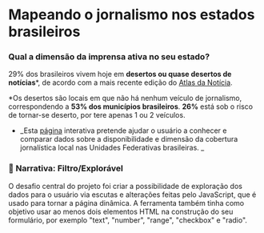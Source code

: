 
# Mapeando o jornalismo nos estados brasileiros
### Qual a dimensão da imprensa ativa no seu estado?

29% dos brasileiros vivem hoje em **desertos ou quase desertos de notícias***, de acordo com a mais recente edição do [Atlas da Notícia](https://docs.google.com/presentation/d/e/2PACX-1vR-f5lMNo-MDPTZtQGLEmienJCFfkAxmqpRuL6lpg5o_g6vE9WnMuEu94wn0DeDspft7BGQNPxlvToC/pub?start=false&loop=false&delayms=3000&slide=id.p27).

*Os desertos são locais em que não há nenhum veículo de jornalismo, correspondendo a **53% dos municípios brasileiros**. **26%** está sob o risco de tornar-se deserto, por tere apenas 1 ou 2 veículos.

* _Esta [página](https://erikayukari.github.io/temcobertura/) interativa pretende ajudar o usuário a conhecer e comparar dados sobre a disponibilidade e dimensão da cobertura jornalística local nas Unidades Federativas brasileiras. _

### 👀 Narrativa: Filtro/Explorável 

O desafio central do projeto foi criar a possibilidade de exploração dos dados para o usuário via escutas e alterações feitas pelo JavaScript, que é usado para tornar a página dinâmica. A ferramenta também tinha como objetivo usar ao menos dois elementos HTML na construção do seu formulário, por exemplo "text", "number", "range", "checkbox" e "radio". 
